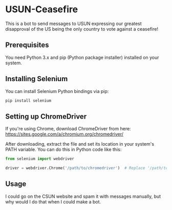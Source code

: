 # USUN-Ceasefire
This is a bot to send messages to USUN expressing our greatest disapproval of the US being the only country to vote against a ceasefire!

## Prerequisites

You need Python 3.x and pip (Python package installer) installed on your system.

## Installing Selenium

You can install Selenium Python bindings via pip:

```bash
pip install selenium
```
## Setting up ChromeDriver
If you're using Chrome, download ChromeDriver from here: https://sites.google.com/a/chromium.org/chromedriver/

After downloading, extract the file and set its location in your system's PATH variable. You can do this in Python code like this:

```python
from selenium import webdriver

driver = webdriver.Chrome('/path/to/chromedriver')  # Replace '/path/to/chromedriver' with the actual path
```
## Usage
I could go on the CSUN website and spam it with messages manually, but why would I do that when I could make a bot. 
